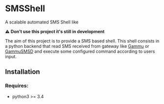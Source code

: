 # SMSShell

A scalable automated SMS Shell like

:warning: **Don’t use this project it's still in development**

The aim of this project is to provide a SMS based shell. This shell consists in a python backend that read SMS received from gateway like [Gammu](http://fr.wammu.eu/gammu/) or [GammuSMSD](http://wammu.eu/smsd/) and execute some configured command according to users input.


## Installation

### Requires:
  * python3 >= 3.4
